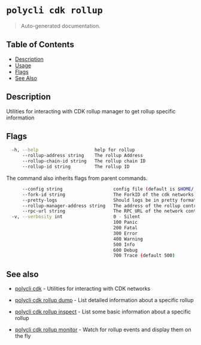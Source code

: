 # `polycli cdk rollup`

> Auto-generated documentation.

## Table of Contents

- [Description](#description)
- [Usage](#usage)
- [Flags](#flags)
- [See Also](#see-also)

## Description

Utilities for interacting with CDK rollup manager to get rollup specific information

## Flags

```bash
  -h, --help                     help for rollup
      --rollup-address string    The rollup Address
      --rollup-chain-id string   The rollup chain ID
      --rollup-id string         The rollup ID
```

The command also inherits flags from parent commands.

```bash
      --config string                   config file (default is $HOME/.polygon-cli.yaml)
      --fork-id string                  The ForkID of the cdk networks (default "12")
      --pretty-logs                     Should logs be in pretty format or JSON (default true)
      --rollup-manager-address string   The address of the rollup contract
      --rpc-url string                  The RPC URL of the network containing the CDK contracts (default "http://localhost:8545")
  -v, --verbosity int                   0 - Silent
                                        100 Panic
                                        200 Fatal
                                        300 Error
                                        400 Warning
                                        500 Info
                                        600 Debug
                                        700 Trace (default 500)
```

## See also

- [polycli cdk](polycli_cdk.md) - Utilities for interacting with CDK networks
- [polycli cdk rollup dump](polycli_cdk_rollup_dump.md) - List detailed information about a specific rollup

- [polycli cdk rollup inspect](polycli_cdk_rollup_inspect.md) - List some basic information about a specific rollup

- [polycli cdk rollup monitor](polycli_cdk_rollup_monitor.md) - Watch for rollup events and display them on the fly

